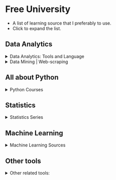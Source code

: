 # Free University
- A list of learning source that I preferably to use. 
- Click to expand the list.

## Data Analytics
<details>
<summary>
Data Analytics: Tools and Language
</summary>

* [Thuvu5](https://www.youtube.com/c/Thuvu5)
* [LukeBarousse](https://www.youtube.com/c/LukeBarousse)

</details>

<details>
<summary>
Data Mining | Web-scraping
</summary>

* [curlconverter](https://curlconverter.com/)

</details>

## All about Python

<details>
<summary>
Python Courses
</summary>


*Python Fundamentals for Beginners (Tutorial Series)*

- [https://www.youtube.com/watch?v=s3IvdkCq2_c&list=PL_c9BZzLwBRKK8ndQBBKolg7IxrC5T6Ws&ab_channel=CalebCurry](https://www.youtube.com/watch?v=s3IvdkCq2_c&list=PL_c9BZzLwBRKK8ndQBBKolg7IxrC5T6Ws&ab_channel=CalebCurry)

*Virtual Environment creation*

- [https://www.youtube.com/watch?v=KxvKCSwlUv8](https://www.youtube.com/watch?v=KxvKCSwlUv8)

**Data Analytics packages**

*Seaborn*

- [https://www.youtube.com/watch?v=6GUZXDef2U0](https://www.youtube.com/watch?v=6GUZXDef2U0)

*Matplotlib*

- [https://www.youtube.com/watch?v=a9UrKTVEeZA](https://www.youtube.com/watch?v=a9UrKTVEeZA)

**Python Best Documentation**

- [https://www.w3schools.com/python/](https://www.w3schools.com/python/)

- [https://pythonprogramming.net/](https://pythonprogramming.net/)

- [https://www.geeksforgeeks.org/python-programming-language/](https://www.geeksforgeeks.org/python-programming-language/)

**Python useful Open Source:**

- [https://rich.readthedocs.io/en/stable/introduction.html](https://rich.readthedocs.io/en/stable/introduction.html)

* [Style Guide](https://google.github.io/styleguide/pyguide.html)
</details>

## **Statistics**

<details>
<summary>
Statistics Series
</summary>

- [https://www.youtube.com/c/joshstarmer](https://www.youtube.com/c/joshstarmer)

- [https://www.youtube.com/c/DataProfessor](https://www.youtube.com/c/DataProfessor)

**Statistics Python Package**

- [https://www.statsmodels.org/stable/install.html#obtaining-the-source](https://www.statsmodels.org/stable/install.html#obtaining-the-source)

**Mathematical Visualization**

- [https://www.youtube.com/c/3blue1brown](https://www.youtube.com/c/3blue1brown)

- [https://www.3blue1brown.com/#lessons]

</details>


## Machine Learning
<details>
<summary>
Machine Learning Sources
</summary>
<br>
    
* Statistics and Machine Learning

    * [Josh Starmer](https://www.youtube.com/c/joshstarmer)

* Scikit-learn and Pandas Tips

    * [dataschool](https://www.youtube.com/c/dataschool)

    * [pandas-with-hundreds-of-millions-of-rows](https://datapythonista.me/blog/pandas-with-hundreds-of-millions-of-rows)

* ML Operation (MLOps)

    * [fullstackdeeplearning](https://fullstackdeeplearning.com/)
    * [pandas-with-hundreds-of-millions-of-rows](https://madewithml.com/#mlops)

* Roadmap

    * [machine-learning-roadmap](https://whimsical.com/machine-learning-roadmap-2020-CA7f3ykvXpnJ9Az32vYXva)

* Book Suggestion

    * [mrdbourke-ml-resources](https://www.mrdbourke.com/ml-resources/)

 * Daily Machine Learning Quizzes

    * [bnomial](https://today.bnomial.com/)

* Machine Learning Blogs

    * [applyingml](https://applyingml.com/)
    * [paperswithcode](https://paperswithcode.com/)
    * [eugeneyan](https://eugeneyan.com/)

* Deep Learning
    
    * Pytorch
        * [Pytorch Full Fundamentals Tutorial (Hands-on)](https://www.youtube.com/watch?v=Z_ikDlimN6A&ab_channel=DanielBourke)
        * [learnpytorch](https://www.learnpytorch.io/)

    * Tensorflow Fundamentals 
        * [mrdbourke-tensorflow](https://dev.mrdbourke.com/tensorflow-deep-learning/)
    
    * Deep Learning Fundamentals (Mathematical and Visual)
        * [deeplizard](https://www.youtube.com/watch?v=gZmobeGL0Yg&list=PLZbbT5o_s2xq7LwI2y8_QtvuXZedL6tQU&ab_channel=deeplizard) 
        * [sentdex nn](https://www.youtube.com/watch?v=Wo5dMEP_BbI&list=PLQVvvaa0QuDcjD5BAw2DxE6OF2tius3V3&ab_channel=sentdex)
        * [fast-ai](https://course.fast.ai/)
        * [CNN Explainer](https://poloclub.github.io/cnn-explainer/)
        * [most-well-known-cnn-architectures-](https://towardsdatascience.com/5-most-well-known-cnn-architectures-visualized-af76f1f0065e)

    * Multimodal Machine Learning 
        * [seminar multimodal dl](https://slds-lmu.github.io/seminar_multimodal_dl/index.html)
    * LLM
        * [instructor-embedding](https://instructor-embedding.github.io/)
    

</details>


## Other tools

<details>
<summary>
Other related tools:
</summary>
    
**Excel** 

Data Visualization

- [https://www.youtube.com/watch?v=K74_FNnlIF8](https://www.youtube.com/watch?v=K74_FNnlIF8)

- [https://www.youtube.com/c/LearnGoogleSpreadsheets](https://www.youtube.com/c/LearnGoogleSpreadsheets)

Power Query

- [https://www.youtube.com/watch?v=0aeZX1l4JT4](https://www.youtube.com/watch?v=0aeZX1l4JT4)

Version Control: **Git**

- [Introduction to Git](https://www.notion.so/Introduction-to-Git-ac396a0697704709a12b6a0e545db049) 
- [Conventional Commit](https://www.conventionalcommits.org/en/v1.0.0/)
- [Securing Connection using SSH](https://www.youtube.com/watch?v=jfi9n4y-WFo&ab_channel=KKJavaTutorials)
    
****************Computer Science****************

[https://missing.csail.mit.edu/](https://missing.csail.mit.edu/)

## Software Engineer adaptation

- [https://coverage.readthedocs.io/en/coverage-5.2.1/](https://coverage.readthedocs.io/en/coverage-5.2.1/)


